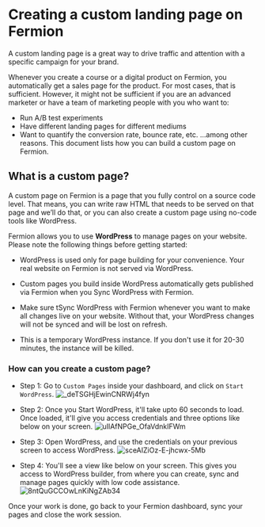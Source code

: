 # Creating a custom landing page on Fermion

A custom landing page is a great way to drive traffic and attention with a specific campaign for your brand.

Whenever you create a course or a digital product on Fermion, you automatically get a sales page for the product. For most cases, that is sufficient. However, it might not be sufficient if you are an advanced marketer or have a team of marketing people with you who want to:

* Run A/B test experiments
* Have different landing pages for different mediums
* Want to quantify the conversion rate, bounce rate, etc.
…among other reasons. This document lists how you can build a custom page on Fermion.

## What is a custom page?

A custom page on Fermion is a page that you fully control on a source code level. That means, you can write raw HTML that needs to be served on that page and we’ll do that, or you can also create a custom page using no-code tools like WordPress. 

Fermion allows you to use **WordPress** to manage pages on your website. Please note the following things before getting started:

* WordPress is used only for page building for your convenience. Your real website on Fermion is not served via WordPress.

* Custom pages you build inside WordPress automatically gets published via Fermion when you Sync WordPress with Fermion. 

* Make sure tSync WordPress with Fermion whenever you want to make all changes live on your website. Without that, your WordPress changes will not be synced and will be lost on refresh.

* This is a temporary WordPress instance. If you don't use it for 20-30 minutes, the instance will be killed.


### How can you create a custom page?

* Step 1: Go to `Custom Pages` inside your dashboard, and click on `Start WordPress`. 
![_deTSGHjEwinCNRWj4fyn](https://creator-assets.codedamn.com/fermion-instructor/02-08-2024/instructor_66467ae8ada1f52e23942268/_deTSGHjEwinCNRWj4fyn)

* Step 2: Once you Start WordPress, it'll take upto 60 seconds to load. Once loaded, it'll give you access credentials and three options like below on your screen.
![uIlAfNPGe_OfaVdnkIFWm](https://creator-assets.codedamn.com/fermion-instructor/02-08-2024/instructor_66467ae8ada1f52e23942268/uIlAfNPGe_OfaVdnkIFWm)

* Step 3: Open WordPress, and use the credentials on your previous screen to access WordPress.
![sceAIZiOz-E-jhcwx-5Mb](https://creator-assets.codedamn.com/fermion-instructor/02-08-2024/instructor_66467ae8ada1f52e23942268/sceAIZiOz-E-jhcwx-5Mb)

* Step 4: You'll see a view like below on your screen. This gives you access to WordPress builder, from where you can create, sync and manage pages quickly with low code assistance. 
![8ntQuGCCOwLnKiNgZAb34](https://creator-assets.codedamn.com/fermion-instructor/02-08-2024/instructor_66467ae8ada1f52e23942268/8ntQuGCCOwLnKiNgZAb34)

Once your work is done, go back to your Fermion dashboard, sync your pages and close the work session. 
